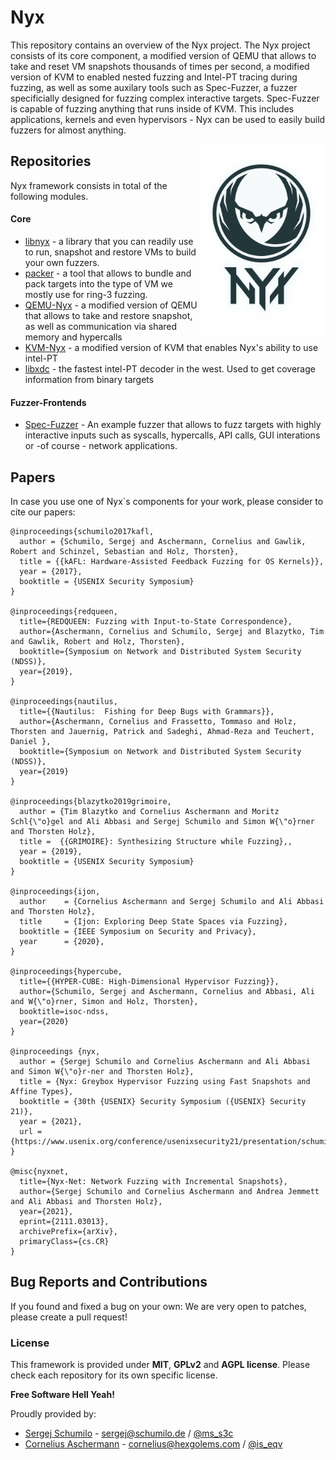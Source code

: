 # Nyx

This repository contains an overview of the Nyx project. The Nyx project consists of its core component, a modified version of QEMU that allows to take and reset VM snapshots thousands of times per second, a modified version of KVM to enabled nested fuzzing and Intel-PT tracing during fuzzing, as well as some auxilary tools such as Spec-Fuzzer, a fuzzer specificially designed for fuzzing complex interactive targets. Spec-Fuzzer is capable of fuzzing anything that runs inside of KVM. This includes applications, kernels and even hypervisors - Nyx can be used to easily build fuzzers for almost anything.

<p>
<img align="right" width="200"  src="logo.png">
</p>

## Repositories

Nyx framework consists in total of the following modules. 

#### Core
- [libnyx](https://github.com/nyx-fuzz/libnyx) - a library that you can readily use to run, snapshot and restore VMs to build your own fuzzers.
- [packer](https://github.com/nyx-fuzz/packer) - a tool that allows to bundle and pack targets into the type of VM we mostly use for ring-3 fuzzing.
- [QEMU-Nyx](https://github.com/nyx-fuzz/QEMU-Nyx) - a modified version of QEMU that allows to take and restore snapshot, as well as communication via shared memory and hypercalls 
- [KVM-Nyx](https://github.com/nyx-fuzz/KVM-Nyx) - a modified version of KVM that enables Nyx's ability to use intel-PT
- [libxdc](https://github.com/nyx-fuzz/libxdc) - the fastest intel-PT decoder in the west. Used to get coverage information from binary targets

#### Fuzzer-Frontends

- [Spec-Fuzzer](https://github.com/nyx-fuzz/spec-fuzzer) - An example fuzzer that allows to fuzz targets with highly interactive inputs such as syscalls, hypercalls, API calls, GUI interations or -of course - network applications.

## Papers

In case you use one of Nyx`s components for your work, please consider to cite our papers:


```
@inproceedings{schumilo2017kafl,
  author = {Schumilo, Sergej and Aschermann, Cornelius and Gawlik, Robert and Schinzel, Sebastian and Holz, Thorsten},
  title = {{kAFL: Hardware-Assisted Feedback Fuzzing for OS Kernels}},
  year = {2017},
  booktitle = {USENIX Security Symposium}
}

@inproceedings{redqueen,
  title={REDQUEEN: Fuzzing with Input-to-State Correspondence},
  author={Aschermann, Cornelius and Schumilo, Sergej and Blazytko, Tim and Gawlik, Robert and Holz, Thorsten},
  booktitle={Symposium on Network and Distributed System Security (NDSS)},
  year={2019},
}

@inproceedings{nautilus,
  title={{Nautilus:  Fishing for Deep Bugs with Grammars}},
  author={Aschermann, Cornelius and Frassetto, Tommaso and Holz, Thorsten and Jauernig, Patrick and Sadeghi, Ahmad-Reza and Teuchert, Daniel },
  booktitle={Symposium on Network and Distributed System Security (NDSS)},
  year={2019}
}

@inproceedings{blazytko2019grimoire,
  author = {Tim Blazytko and Cornelius Aschermann and Moritz Schl{\"o}gel and Ali Abbasi and Sergej Schumilo and Simon W{\"o}rner and Thorsten Holz},
  title =  {{GRIMOIRE}: Synthesizing Structure while Fuzzing},,
  year = {2019},
  booktitle = {USENIX Security Symposium}
}

@inproceedings{ijon,
  author    = {Cornelius Aschermann and Sergej Schumilo and Ali Abbasi and Thorsten Holz},
  title     = {Ijon: Exploring Deep State Spaces via Fuzzing},
  booktitle = {IEEE Symposium on Security and Privacy},
  year      = {2020},
}

@inproceedings{hypercube,
  title={{HYPER-CUBE: High-Dimensional Hypervisor Fuzzing}},
  author={Schumilo, Sergej and Aschermann, Cornelius and Abbasi, Ali and W{\"o}rner, Simon and Holz, Thorsten},
  booktitle=isoc-ndss,
  year={2020}
}

@inproceedings {nyx,
  author = {Sergej Schumilo and Cornelius Aschermann and Ali Abbasi and Simon W{\"o}r-ner and Thorsten Holz},
  title = {Nyx: Greybox Hypervisor Fuzzing using Fast Snapshots and Affine Types},
  booktitle = {30th {USENIX} Security Symposium ({USENIX} Security 21)},
  year = {2021},
  url = {https://www.usenix.org/conference/usenixsecurity21/presentation/schumilo},
}

@misc{nyxnet,
  title={Nyx-Net: Network Fuzzing with Incremental Snapshots}, 
  author={Sergej Schumilo and Cornelius Aschermann and Andrea Jemmett and Ali Abbasi and Thorsten Holz},
  year={2021},
  eprint={2111.03013},
  archivePrefix={arXiv},
  primaryClass={cs.CR}
}
```


## Bug Reports and Contributions

If you found and fixed a bug on your own: We are very open to patches, please create a pull request!  

### License

This framework is provided under **MIT**, **GPLv2** and **AGPL license**. Please check each repository for its own specific license. 

**Free Software Hell Yeah!** 

Proudly provided by: 
* [Sergej Schumilo](http://schumilo.de) - sergej@schumilo.de / [@ms_s3c](https://twitter.com/ms_s3c)
* [Cornelius Aschermann](https://hexgolems.com) - cornelius@hexgolems.com / [@is_eqv](https://twitter.com/is_eqv)
